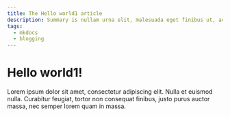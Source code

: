 ```yaml
---
title: The Hello world1 article
description: Summary is nullam urna elit, malesuada eget finibus ut, ac tortor.
tags:
  - mkdocs
  - blogging
---
```


# Hello world1!

Lorem ipsum dolor sit amet, consectetur adipiscing elit. Nulla et euismod
nulla. Curabitur feugiat, tortor non consequat finibus, justo purus auctor
massa, nec semper lorem quam in massa.
